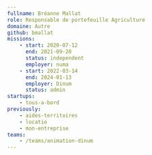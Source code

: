 ```yaml
---
fullname: Bréanne Mallat
role: Responsable de portefeuille Agriculture
domaine: Autre
github: bmallat
missions:
    - start: 2020-07-12
      end: 2021-09-20
      status: independent
      employer: numa
    - start: 2022-03-14
      end: 2024-01-13
      employer: Dinum
      status: admin
startups:
    - tous-a-bord
previously:
    - aides-territoires
    - locatio
    - mon-entreprise
teams:
    - /teams/animation-dinum
---
```

